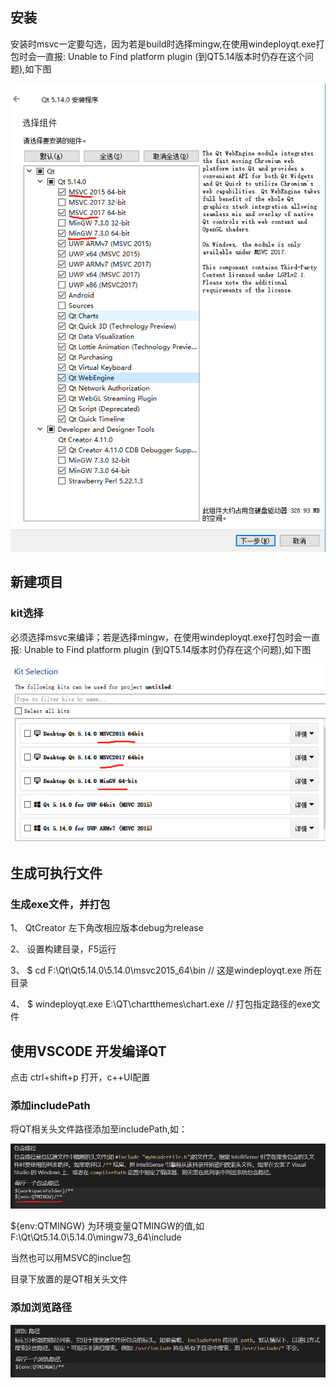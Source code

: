 
## 安装

安装时msvc一定要勾选，因为若是build时选择mingw,在使用windeployqt.exe打包时会一直报: Unable to Find platform plugin (到QT5.14版本时仍存在这个问题),如下图

<img src="./img/qt-安装.png"/>

## 新建项目

### kit选择

必须选择msvc来编译；若是选择mingw，在使用windeployqt.exe打包时会一直报: Unable to Find platform plugin (到QT5.14版本时仍存在这个问题),如下图

<img src="./img/qt-新建项目-kit选择.png">

## 生成可执行文件

### 生成exe文件，并打包


1、 QtCreator 左下角改相应版本debug为release

2、 设置构建目录，F5运行

3、 $ cd F:\Qt\Qt5.14.0\5.14.0\msvc2015_64\bin   // 这是windeployqt.exe 所在目录

4、 $ windeployqt.exe E:\QT\chartthemes\chart.exe // 打包指定路径的exe文件



## 使用VSCODE 开发编译QT

点击 ctrl+shift+p 打开，c++UI配置


### 添加includePath

将QT相关头文件路径添加至includePath,如：

<img src="./img/c++ includePath.png">

${env:QTMINGW} 为环境变量QTMINGW的值,如 F:\Qt\Qt5.14.0\5.14.0\mingw73_64\include

当然也可以用MSVC的inclue包

目录下放置的是QT相关头文件

### 添加浏览路径

<img src="./img/c++ browsePath.png"/>